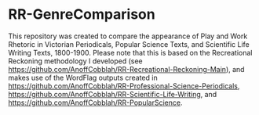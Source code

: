 # RR-GenreComparison
This repository was created to compare the appearance of Play and Work Rhetoric in Victorian Periodicals, Popular Science Texts, and Scientific Life Writing Texts, 1800-1900. Please note that this is based on the Recreational Reckoning methodology I developed (see https://github.com/AnoffCobblah/RR-Recreational-Reckoning-Main), and makes use of the WordFlag outputs created in https://github.com/AnoffCobblah/RR-Professional-Science-Periodicals, https://github.com/AnoffCobblah/RR-Scientific-Life-Writing, and https://github.com/AnoffCobblah/RR-PopularScience.
